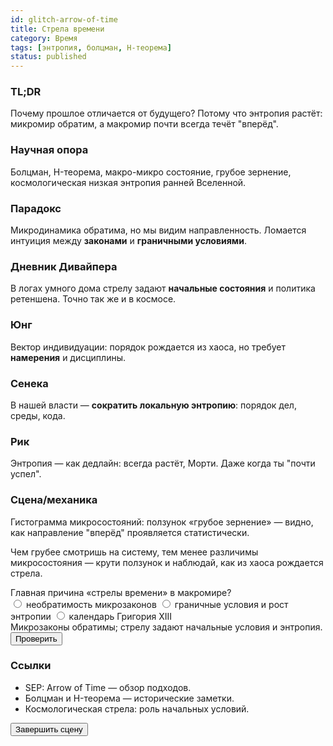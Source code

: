 ```yaml
---
id: glitch-arrow-of-time
title: Стрела времени
category: Время
tags: [энтропия, болцман, H-теорема]
status: published
---
```


<!-- markdownlint-disable MD033 -->
### TL;DR
Почему прошлое отличается от будущего? Потому что энтропия растёт: микромир обратим, а макромир почти всегда течёт "вперёд".

### Научная опора
Болцман, H-теорема, макро-микро состояние, грубое зернение, космологическая низкая энтропия ранней Вселенной.

### Парадокс
Микродинамика обратима, но мы видим направленность. Ломается интуиция между **законами** и **граничными условиями**.

### Дневник Дивайпера
В логах умного дома стрелу задают **начальные состояния** и политика ретеншена. Точно так же и в космосе.

### Юнг
Вектор индивидуации: порядок рождается из хаоса, но требует **намерения** и дисциплины.

### Сенека
В нашей власти — **сократить локальную энтропию**: порядок дел, среды, кода.

### Рик
Энтропия — как дедлайн: всегда растёт, Морти. Даже когда ты "почти успел".

### Сцена/механика
Гистограмма микросостояний: ползунок «грубое зернение» — видно, как направление "вперёд" проявляется статистически.

Чем грубее смотришь на систему, тем менее различимы микросостояния — крути ползунок и наблюдай, как из хаоса рождается стрела.

<div class="widget" data-type="arrow"></div>

<div class="quiz" data-id="q-arrow-1" data-type="single">
  <div class="q">Главная причина «стрелы времени» в макромире?</div>
  <label><input type="radio" name="q1" value="a"> необратимость микрозаконов</label>
  <label><input type="radio" name="q1" value="b"> граничные условия и рост энтропии</label>
  <label><input type="radio" name="q1" value="c"> календарь Григория XIII</label>
  <div class="explain" data-correct="b">Микрозаконы обратимы; стрелу задают начальные условия и энтропия.</div>
  <button data-check>Проверить</button><div class="quiz-result"></div>
</div>

### Ссылки
- SEP: Arrow of Time — обзор подходов.
- Болцман и H-теорема — исторические заметки.
- Космологическая стрела: роль начальных условий.

<button class="btn" data-quest-done>Завершить сцену</button>

